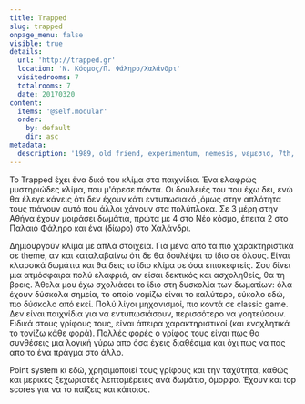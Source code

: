 ```yaml
---
title: Trapped
slug: trapped
onpage_menu: false
visible: true
details:
  url: 'http://trapped.gr'
  location: 'Ν. Κόσμος/Π. Φάληρο/Χαλάνδρι'
  visitedrooms: 7
  totalrooms: 7
  date: 20170320
content:
  items: '@self.modular'
  order:
    by: default
    dir: asc
metadata:
  description: '1989, old friend, experimentum, nemesis, νεμεσισ, 7th, a-maze, x'
---
```


Το Trapped έχει ένα δικό του κλίμα στα παιχνίδια. Ένα ελαφρώς μυστηριώδες κλίμα, που μ'άρεσε πάντα. Οι δουλειές του που έχω δει, ενώ θα έλεγε κάνεις ότι δεν έχουν κάτι
εντυπωσιακό ,όμως στην απλότητα τους πιάνουν αυτό που άλλοι χάνουν στα πολύπλοκα.
Σε 3 μέρη στην Αθήνα έχουν μοιράσει δωμάτια, πρώτα με 4 στο Νέο κόσμο, έπειτα 2 στο Παλαιό Φάληρο και ένα (δίωρο) στο Χαλάνδρι.

Δημιουργούν κλίμα με απλά στοιχεία. Για μένα από τα πιο χαρακτηριστικά σε theme, αν και καταλαβαίνω ότι δε θα δουλέψει το ίδιο σε όλους. Είναι κλασσικά δωμάτια και θα δεις το
ίδιο κλίμα σε όσα επισκεφτείς.
Σου δίνει μια ατμόσφαιρα πολύ ελαφριά, αν είσαι δεκτικός και ασχοληθείς, θα τη βρεις. Άθελα μου έχω σχολιάσει το ίδιο στη δυσκολία των δωματίων: όλα έχουν δύσκολα σημεία, το
οποίο νομίζω είναι το καλύτερο, εύκολο εδώ, πιο δύσκολο από εκεί. Πολύ λίγοι μηχανισμοί, πιο κοντά σε classic game.
Δεν είναι παιχνίδια για να εντυπωσιάσουν, περισσότερο να γοητεύσουν. Ειδικά στους γρίφους τους, είναι άπειρα χαρακτηριστικοί (και ενοχλητικά το τονίζω κάθε φορά). Πολλές φορές
ο γρίφος τους είναι πως θα συνθέσεις μια λογική γύρω απο όσα έχεις διαθέσιμα και όχι πως να πας απο το ένα πράγμα στο άλλο.

Point system κι εδώ, χρησιμοποιεί τους γρίφους και την ταχύτητα, καθώς και μερικές ξεχωριστές λεπτομέρειες ανά δωμάτιο, όμορφο. Έχουν και top scores για να το παίζεις και
κάποιος.
